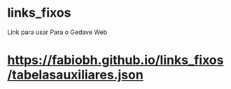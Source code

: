 # links_fixos

Link para usar 
Para o Gedave Web
# https://fabiobh.github.io/links_fixos/tabelasauxiliares.json


